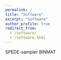 ```yaml
---
permalink: /
title: "Software"
excerpt: "Software"
author_profile: true
redirect_from: 
  - /software/
  - /software.html
---
```


SPEDE-sampler
BINMAT
